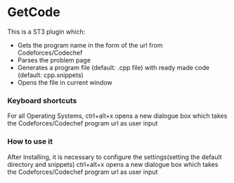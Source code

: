 # GetCode
This is a ST3 plugin which:

- Gets the program name in the form of the url from Codeforces/Codechef
- Parses the problem page
- Generates a program file (default: .cpp file) with ready made code (default: cpp.snippets)
- Opens the file in current window

### Keyboard shortcuts

For all Operating Systems, ctrl+alt+x opens a new dialogue box which takes the Codeforces/Codechef program url as user input 


### How to use it

After installing, it is necessary to configure the settings(setting the default directory and snippets)
ctrl+alt+x opens a new dialogue box which takes the Codeforces/Codechef program url as user input
